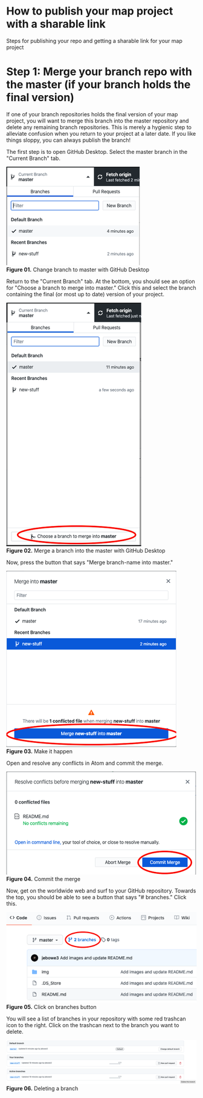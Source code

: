 # How to publish your map project with a sharable link

Steps for publishing your repo and getting a sharable link for your map project

# Step 1: Merge your branch repo with the master (if your branch holds the final version)

If one of your branch repositories holds the final version of your map project, you will want to merge this branch into the master repository and delete any remaining branch repositories. This is merely a hygienic step to alleviate confusion when you return to your project at a later date. If you like things sloppy, you can always publish the branch!

The first step is to open GitHub Desktop. Select the master branch in the "Current Branch" tab.

![Change branch to master](img/select-branch.png)  
**Figure 01.** Change branch to master with GitHub Desktop

Return to the "Current Branch" tab. At the bottom, you should see an option for "Choose a branch to merge into master." Click this and select the branch containing the final (or most up to date) version of your project.

![Merge a branch into the master](img/merge-to-master.png)  
**Figure 02.** Merge a branch into the master with GitHub Desktop

Now, press the button that says "Merge branch-name into master."

![Click the button](img/merge-new-stuff.png)  
**Figure 03.** Make it happen

Open and resolve any conflicts in Atom and commit the merge.

![Commit the merge](img/commit-merge.png)  
**Figure 04.** Commit the merge

Now, get on the worldwide web and surf to your GitHub repository. Towards the top, you should be able to see a button that says "# branches." Click this.

![Click on your branches](img/branches-button.png)  
**Figure 05.** Click on branches button

You will see a list of branches in your repository with some red trashcan icon to the right. Click on the trashcan next to the branch you want to delete.

![Delete your branches](img/delete-branch.png)  
**Figure 06.** Deleting a branch
